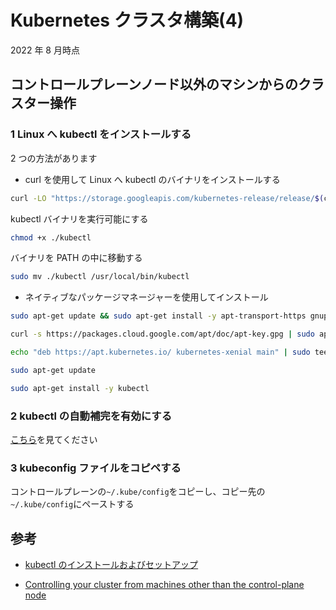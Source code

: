 # Kubernetes クラスタ構築(4)

2022 年 8 月時点

## コントロールプレーンノード以外のマシンからのクラスター操作

### 1 Linux へ kubectl をインストールする

2 つの方法があります

- curl を使用して Linux へ kubectl のバイナリをインストールする

```bash
curl -LO "https://storage.googleapis.com/kubernetes-release/release/$(curl -s https://storage.googleapis.com/kubernetes-release/release/stable.txt)/bin/linux/amd64/kubectl"
```

kubectl バイナリを実行可能にする

```bash
chmod +x ./kubectl
```

バイナリを PATH の中に移動する

```bash
sudo mv ./kubectl /usr/local/bin/kubectl
```

- ネイティブなパッケージマネージャーを使用してインストール

```bash
sudo apt-get update && sudo apt-get install -y apt-transport-https gnupg2
```

```bash
curl -s https://packages.cloud.google.com/apt/doc/apt-key.gpg | sudo apt-key add -
```

```bash
echo "deb https://apt.kubernetes.io/ kubernetes-xenial main" | sudo tee -a /etc/apt/sources.list.d/kubernetes.list
```

```bash
sudo apt-get update
```

```bash
sudo apt-get install -y kubectl
```

### 2 kubectl の自動補完を有効にする

[こちら](./setup-k8s-common.md#6-kubectl-の自動補完を有効にする)を見てください

### 3 kubeconfig ファイルをコピペする

コントロールプレーンの`~/.kube/config`をコピーし、コピー先の`~/.kube/config`にペーストする

## 参考

- [kubectl のインストールおよびセットアップ](https://kubernetes.io/ja/docs/tasks/tools/install-kubectl/)

- [Controlling your cluster from machines other than the control-plane node](https://kubernetes.io/docs/setup/production-environment/tools/kubeadm/create-cluster-kubeadm/#optional-controlling-your-cluster-from-machines-other-than-the-control-plane-node)

